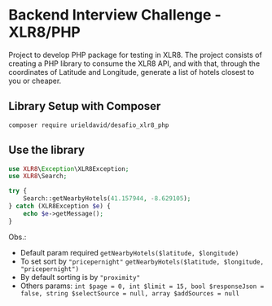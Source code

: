 # Backend Interview Challenge - XLR8/PHP
Project to develop PHP package for testing in XLR8. The project consists of creating a PHP library to consume the XLR8 API, and with that, through the coordinates of Latitude and Longitude, generate a list of hotels closest to you or cheaper.

## Library Setup with Composer
```shell
composer require urieldavid/desafio_xlr8_php
```

## Use the library

```php
use XLR8\Exception\XLR8Exception;
use XLR8\Search;

try {
    Search::getNearbyHotels(41.157944, -8.629105);
} catch (XLR8Exception $e) {
    echo $e->getMessage();
}
```

Obs.:
- Default param required `getNearbyHotels($latitude, $longitude)`
- To set sort by `"pricepernight"` `getNearbyHotels($latitude, $longitude, "pricepernight")`
- By default sorting is by `"proximity"`
- Others params: `int $page = 0, int $limit = 15, bool $responseJson = false, string $selectSource = null, array $addSources = null`